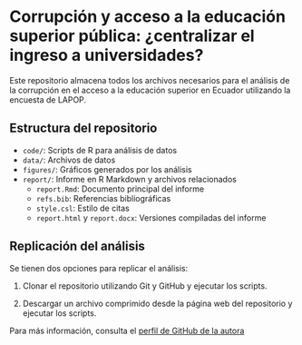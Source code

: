 # Corrupción y acceso a la educación superior pública: ¿centralizar el ingreso a universidades?

Este repositorio almacena todos los archivos necesarios para el análisis de la corrupción en el acceso a la educación superior en Ecuador utilizando la encuesta de LAPOP.

## Estructura del repositorio

- `code/`: Scripts de R para análisis de datos
- `data/`: Archivos de datos
- `figures/`: Gráficos generados por los análisis
- `report/`: Informe en R Markdown y archivos relacionados
  - `report.Rmd`: Documento principal del informe
  - `refs.bib`: Referencias bibliográficas
  - `style.csl`: Estilo de citas
  - `report.html` y `report.docx`: Versiones compiladas del informe

## Replicación del análisis

Se tienen dos opciones para replicar el análisis:

1. Clonar el repositorio utilizando Git y GitHub y ejecutar los scripts.

2. Descargar un archivo comprimido desde la página web del repositorio y ejecutar los scripts.

Para más información, consulta el [perfil de GitHub de la autora](https://github.com/RomiEstevez)